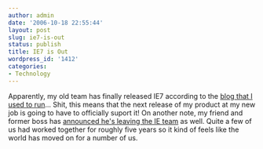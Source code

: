 ```yaml
---
author: admin
date: '2006-10-18 22:55:44'
layout: post
slug: ie7-is-out
status: publish
title: IE7 is Out
wordpress_id: '1412'
categories:
- Technology
---
```


Apparently, my old team has finally released IE7 according to the [blog
that I used to
run](http://blogs.msdn.com/ie/archive/2006/10/18/internet-explorer-7-for-windows-xp-available-now.aspx)...
Shit, this means that the next release of my product at my new job is
going to have to officially suport it! On another note, my friend and
former boss has [announced he's leaving the IE
team](http://www.scottstearns.com/archives/000820.html) as well. Quite a
few of us had worked together for roughly five years so it kind of feels
like the world has moved on for a number of us.
